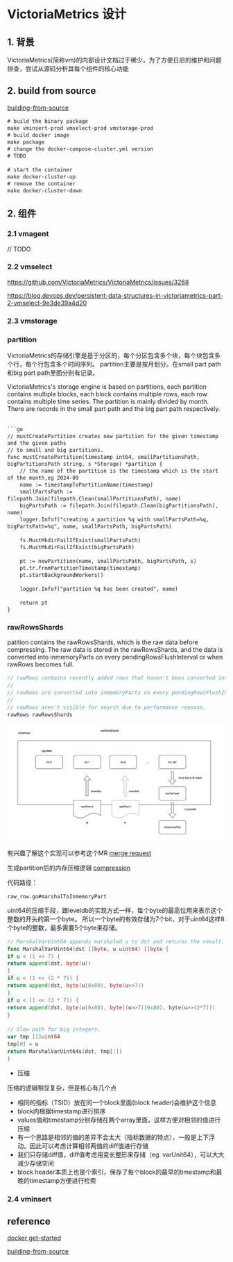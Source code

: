 # VictoriaMetrics 设计
## 1. 背景

VictoriaMetrics(简称vm)的内部设计文档过于稀少，为了方便日后的维护和问题排查，尝试从源码分析其每个组件的核心功能

## 2. build from source

[building-from-source](https://docs.victoriametrics.com/cluster-victoriametrics/#building-from-sources)

```shell
# build the binary package
make vminsert-prod vmselect-prod vmstorage-prod
# build docker image
make package
# change the docker-compose-cluster.yml version
# TODO

# start the container
make docker-cluster-up
# remove the container
make docker-cluster-down
```


## 2. 组件

### 2.1 vmagent

// TODO

### 2.2 vmselect

https://github.com/VictoriaMetrics/VictoriaMetrics/issues/3268

https://blog.devops.dev/persistent-data-structures-in-victoriametrics-part-2-vmselect-9e3de39a4d20

### 2.3 vmstorage

### partition

VictoriaMetrics的存储引擎是基于分区的，每个分区包含多个块，每个块包含多个行，每个行包含多个时间序列。
partition主要是按月划分。在small part path和big part path里面分别有记录。

VictoriaMetrics's storage engine is based on partitions, each partition contains multiple blocks, each block contains multiple rows, each row contains multiple time series.
The partition is mainly divided by month. There are records in the small part path and the big part path respectively.

```shell

```go
// mustCreatePartition creates new partition for the given timestamp and the given paths
// to small and big partitions.
func mustCreatePartition(timestamp int64, smallPartitionsPath, bigPartitionsPath string, s *Storage) *partition {
	// the name of the partition is the timestamp which is the start of the month,eg 2024-09
    name := timestampToPartitionName(timestamp)
    smallPartsPath := filepath.Join(filepath.Clean(smallPartitionsPath), name)
    bigPartsPath := filepath.Join(filepath.Clean(bigPartitionsPath), name)
    logger.Infof("creating a partition %q with smallPartsPath=%q, bigPartsPath=%q", name, smallPartsPath, bigPartsPath)
    
    fs.MustMkdirFailIfExist(smallPartsPath)
    fs.MustMkdirFailIfExist(bigPartsPath)
    
    pt := newPartition(name, smallPartsPath, bigPartsPath, s)
    pt.tr.fromPartitionTimestamp(timestamp)
    pt.startBackgroundWorkers()
    
    logger.Infof("partition %q has been created", name)
    
    return pt
}
```

### rawRowsShards

patition contains the rawRowsShards, which is the raw data before compressing. The raw data is stored in the rawRowsShards, and the data is converted into inmemoryParts on every pendingRowsFlushInterval or when rawRows becomes full.

```go
// rawRows contains recently added rows that haven't been converted into parts yet.
//
// rawRows are converted into inmemoryParts on every pendingRowsFlushInterval or when rawRows becomes full.
//
// rawRows aren't visible for search due to performance reasons.
rawRows rawRowsShards
```


![rowRowsShards design](./ssr.png)

有兴趣了解这个实现可以参考这个MR [merge request](https://kgit.kugou.net/yongquanli/VictoriaMetrics/-/tree/rrs_implement)

生成partition后的内存压缩逻辑 [compression](https://segmentfault.com/a/1190000043749609)

代码路径：

```shell
raw_row.go#marshalToInmemoryPart
```

uint64的压缩手段，跟leveldb的实现方式一样，每个byte的最高位用来表示这个整数的开头的第一个byte。
所以一个byte的有效存储为7个bit，对于uint64这样8个byte的整数，最多需要5个byte来存储。
```go
// MarshalVarUint64 appends marshaled u to dst and returns the result.
func MarshalVarUint64(dst []byte, u uint64) []byte {
if u < (1 << 7) {
return append(dst, byte(u))
}
if u < (1 << (2 * 7)) {
return append(dst, byte(u|0x80), byte(u>>7))
}
if u < (1 << (3 * 7)) {
return append(dst, byte(u|0x80), byte((u>>7)|0x80), byte(u>>(2*7)))
}

// Slow path for big integers.
var tmp [1]uint64
tmp[0] = u
return MarshalVarUint64s(dst, tmp[:])
}
```

- 压缩

压缩的逻辑稍显复杂，但是核心有几个点

- 相同的指标（TSID）放在同一个block里面(block header)会维护这个信息
- block内根据timestamp进行排序
- values值和timestamp分别存储在两个array里面，这样方便对相邻的值进行压缩
- 有一个思路是相邻的值的差异不会太大（指标数据的特点），一般是上下浮动。因此可以考虑计算相邻两值的diff值进行存储
- 我们只存储diff值，diff值考虑用变长整形来存储（eg. varUnit64），可以大大减少存储空间
- block header本质上也是个索引，保存了每个block的最早的timestamp和最晚的timestamp方便进行检索


### 2.4 vminsert

## reference

[docker get-started](https://docs.docker.com/get-started/)

[building-from-source](https://docs.victoriametrics.com/cluster-victoriametrics/#building-from-sources)



